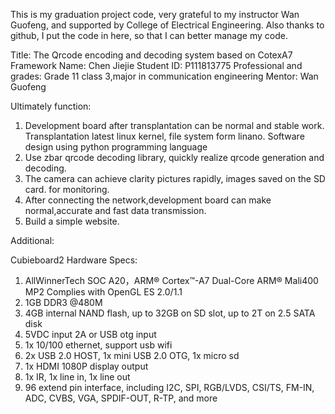 This is my graduation project code, very grateful to my instructor Wan Guofeng, and supported by College of Electrical Engineering. Also thanks to github, I put the code in here, so that I can better manage my code.

Title: The Qrcode encoding and decoding system based on CotexA7 Framework 
Name: 		Chen Jiejie
Student ID:	P111813775
Professional and grades:
	Grade 11 class 3,major in communication engineering
Mentor:	Wan Guofeng


Ultimately function:

1. Development board after transplantation can be normal and stable work. Transplantation latest linux kernel, file system form linano. Software design using python programming language
2. Use zbar qrcode decoding library, quickly realize qrcode generation and decoding.
3. The camera can achieve clarity pictures rapidly, images saved on the SD card. for monitoring.
4. After connecting the network,development board can make normal,accurate and fast data transmission.
5. Build a simple website.  





Additional:

Cubieboard2 Hardware Specs:
1. AllWinnerTech SOC A20，ARM® Cortex™-A7 Dual-Core ARM® Mali400 MP2 Complies with OpenGL ES 2.0/1.1
2. 1GB DDR3 @480M
3. 4GB internal NAND flash, up to 32GB on SD slot, up to 2T on 2.5 SATA disk
4. 5VDC input 2A or USB otg input
5. 1x 10/100 ethernet, support usb wifi
6. 2x USB 2.0 HOST, 1x mini USB 2.0 OTG, 1x micro sd
7. 1x HDMI 1080P display output
8. 1x IR, 1x line in, 1x line out
9. 96 extend pin interface, including I2C, SPI, RGB/LVDS, CSI/TS, FM-IN, ADC, CVBS, VGA, SPDIF-OUT, R-TP, and more


